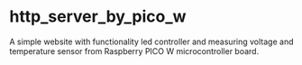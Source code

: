 # http_server_by_pico_w
A simple website with functionality led controller and measuring voltage and temperature sensor from Raspberry PICO W microcontroller board. 
